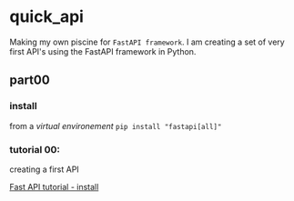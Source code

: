 # quick_api
Making my own piscine for `FastAPI framework`.
I am creating a set of very first API's using the FastAPI framework in Python. 

## part00
### install
from a *virtual environement*
`pip install "fastapi[all]"`

### tutorial 00:
creating a first API 

[Fast API tutorial - install](https://fastapi.tiangolo.com/tutorial/)
